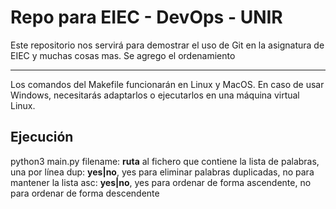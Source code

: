 # Repo para EIEC - DevOps - UNIR

Este repositorio nos servirá para demostrar el uso de Git en la asignatura de EIEC y muchas cosas mas. Se agrego el ordenamiento

---

Los comandos del Makefile funcionarán en Linux y MacOS. En caso de usar Windows, necesitarás adaptarlos o ejecutarlos en una máquina virtual Linux.

## Ejecución

python3 main.py <filename> <dup> <asc>
  filename: **ruta** al fichero que contiene la lista de palabras, una por línea
  dup: **yes|no**, yes para eliminar palabras duplicadas, no para mantener la lista
  asc: **yes|no**, yes para ordenar de forma ascendente, no para ordenar de forma descendente
